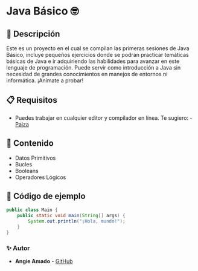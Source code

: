 # Java Básico 🤓

## 📌 Descripción
Este es un proyecto en el cual se compilan las primeras sesiones de Java Básico, incluye pequeños ejercicios donde se podrán practicar temáticas básicas de Java e ir adquiriendo las habilidades para avanzar en este lenguaje de programación. Puede servir como introducción a Java sin necesidad de grandes conocimientos en manejos de entornos ni informática. ¡Anímate a probar!

## 📋 Requisitos

- Puedes trabajar en cualquier editor y compilador en línea. Te sugiero: - [Paiza](https://paiza.io/es)

## 📄 Contenido
- Datos Primitivos
- Bucles
- Booleans
- Operadores Lógicos

## 📜 Código de ejemplo
```java
public class Main {
    public static void main(String[] args) {
        System.out.println("¡Hola, mundo!");
    }
}
```

### ✨ Autor
- **Angie Amado** - [GitHub](https://github.com/angieah17)


